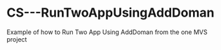 # CS---RunTwoAppUsingAddDoman
Example of how to Run Two App Using AddDoman from the one MVS project
